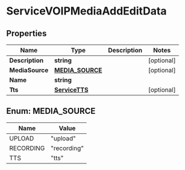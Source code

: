 

# ServiceVOIPMediaAddEditData


## Properties

| Name | Type | Description | Notes |
|------------ | ------------- | ------------- | -------------|
|**Description** | **string** |  |  [optional] |
|**MediaSource** | [**MEDIA_SOURCE**](#MEDIA_SOURCE) |  |  [optional] |
|**Name** | **string** |  |  |
|**Tts** | [**ServiceTTS**](ServiceTTS.md) |  |  [optional] |



## Enum: MEDIA_SOURCE

| Name | Value |
|---- | -----|
| UPLOAD | &quot;upload&quot; |
| RECORDING | &quot;recording&quot; |
| TTS | &quot;tts&quot; |



